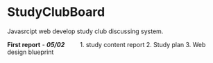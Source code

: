 # StudyClubBoard
Javasrcipt web develop study club discussing system.

__First report__ - ___05/02___
&nbsp;&nbsp;&nbsp;&nbsp;&nbsp;&nbsp;&nbsp;&nbsp;1. study content report 2. Study plan 3. Web design blueprint

